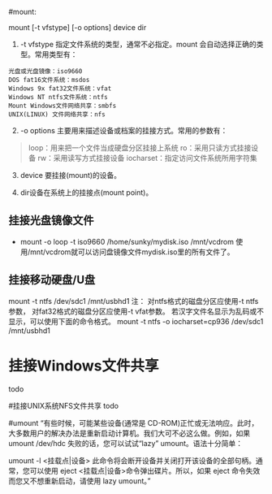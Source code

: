 

#mount:



mount [-t vfstype] [-o options] device dir

1. -t vfstype 指定文件系统的类型，通常不必指定。mount 会自动选择正确的类型。常用类型有：
>
	光盘或光盘镜像：iso9660
	DOS fat16文件系统：msdos
	Windows 9x fat32文件系统：vfat
	Windows NT ntfs文件系统：ntfs
	Mount Windows文件网络共享：smbfs
	UNIX(LINUX) 文件网络共享：nfs

2. -o options 主要用来描述设备或档案的挂接方式。常用的参数有：
>	loop：用来把一个文件当成硬盘分区挂接上系统
	ro：采用只读方式挂接设备
	rw：采用读写方式挂接设备
	iocharset：指定访问文件系统所用字符集

3. device 要挂接(mount)的设备。

4. dir设备在系统上的挂接点(mount point)。





## 挂接光盘镜像文件

* mount -o loop -t iso9660 /home/sunky/mydisk.iso /mnt/vcdrom
使用/mnt/vcdrom就可以访问盘镜像文件mydisk.iso里的所有文件了。


## 挂接移动硬盘/U盘
mount -t ntfs /dev/sdc1 /mnt/usbhd1
注：
对ntfs格式的磁盘分区应使用-t ntfs 参数，
对fat32格式的磁盘分区应使用-t vfat参数。
若汉字文件名显示为乱码或不显示，可以使用下面的命令格式。
mount -t ntfs -o iocharset=cp936 /dev/sdc1 /mnt/usbhd1

# 挂接Windows文件共享
todo


#挂接UNIX系统NFS文件共享
todo

#umount
“有些时候，可能某些设备(通常是 CD-ROM)正忙或无法响应。此时，大多数用户的解决办法是重新启动计算机。我们大可不必这么做。例如，如果 umount /dev/hdc 失败的话，您可以试试“lazy” umount。语法十分简单：

umount -l <挂载点|设备>
此命令将会断开设备并关闭打开该设备的全部句柄。通常，您可以使用 eject <挂载点|设备>命令弹出碟片。所以，如果 eject 命令失效而您又不想重新启动，请使用 lazy umount。”
